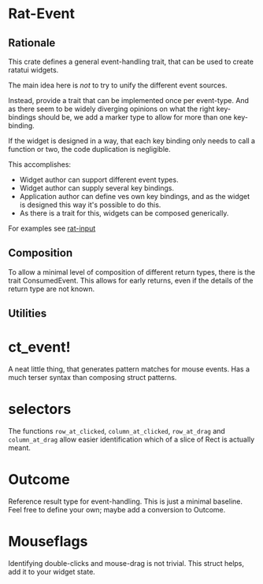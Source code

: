 # Rat-Event

## Rationale

This crate defines a general event-handling trait,
that can be used to create ratatui widgets.

The main idea here is _not_ to try to unify the different event sources.

Instead, provide a trait that can be implemented once per event-type.
And as there seem to be widely diverging opinions on what the right
key-bindings should be, we add a marker type to allow for more than
one key-binding.

If the widget is designed in a way, that each key binding only needs to call
a function or two, the code duplication is negligible.

This accomplishes:

* Widget author can support different event types.
* Widget author can supply several key bindings.
* Application author can define ves own key bindings, and as the
  widget is designed this way it's possible to do this.
* As there is a trait for this, widgets can be composed generically.

For examples see [rat-input](https://docs.rs/rat-input/latest/rat_input/)

## Composition

To allow a minimal level of composition of different return types,
there is the trait ConsumedEvent. This allows for early returns,
even if the details of the return type are not known.

## Utilities

# ct_event!

A neat little thing, that generates pattern matches for mouse events.
Has a much terser syntax than composing struct patterns.

# selectors

The functions `row_at_clicked`, `column_at_clicked`, `row_at_drag` and
`column_at_drag` allow easier identification which of a slice of Rect
is actually meant.

# Outcome

Reference result type for event-handling. This is just a minimal
baseline. Feel free to define your own; maybe add a conversion to
Outcome.

# Mouseflags

Identifying double-clicks and mouse-drag is not trivial.
This struct helps, add it to your widget state.






